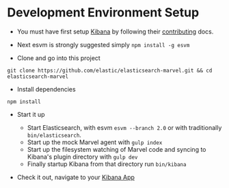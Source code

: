 # Development Environment Setup

- You must have first setup [Kibana](https://github.com/elastic/kibana) by following their [contributing](https://github.com/elastic/kibana/blob/master/CONTRIBUTING.md) docs.

- Next esvm is strongly suggested simply `npm install -g esvm`

- Clone and go into this project
```
git clone https://github.com/elastic/elasticsearch-marvel.git && cd elasticsearch-marvel
```
- Install dependencies
```
npm install
```
- Start it up
  - Start Elasticsearch, with esvm `esvm --branch 2.0` or with traditionally `bin/elasticsearch`.
  - Start up the mock Marvel agent with `gulp index`
  - Start up the filesystem watching of Marvel code and syncing to Kibana's plugin directory with `gulp dev`
  - Finally startup Kibana from that directory run `bin/kibana`

- Check it out, navigate to your [Kibana App](http://localhost:5601)
